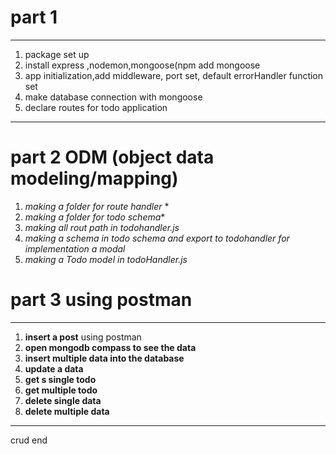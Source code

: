 # part 1
---
1. package set up 
2. install express ,nodemon,mongoose(npm add mongoose
3. app initialization,add middleware, port set, default errorHandler function set
4. make database connection with mongoose
5. declare routes for todo application
---
# part 2 ODM (object data modeling/mapping)
1. _making a folder for route handler_ *
2. _making a folder for todo schema_*
3. _making all rout path in todohandler.js_
4. _making a schema in todo schema and export to todohandler for implementation a modal_
5. _making a Todo model in todoHandler.js_
 
 # part 3 using postman
 ---
 1. **insert a post** using postman 
 2. **open mongodb compass to see the data**
 3. **insert multiple data into the database**
 4. **update a data**
 5. **get s single todo**
 6. **get multiple todo**
 7. **delete single data**
 8. **delete multiple data**

 ---
 crud end
